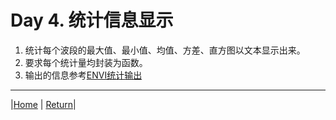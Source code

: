 # Day 4. 统计信息显示
1. 统计每个波段的最大值、最小值、均值、方差、直方图以文本显示出来。
2. 要求每个统计量均封装为函数。
3. 输出的信息参考[ENVI统计输出](../../data/statistics.txt)

---
|[Home](Subject.md) | [Return](#统计值)|
